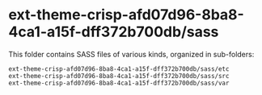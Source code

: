 # ext-theme-crisp-afd07d96-8ba8-4ca1-a15f-dff372b700db/sass

This folder contains SASS files of various kinds, organized in sub-folders:

    ext-theme-crisp-afd07d96-8ba8-4ca1-a15f-dff372b700db/sass/etc
    ext-theme-crisp-afd07d96-8ba8-4ca1-a15f-dff372b700db/sass/src
    ext-theme-crisp-afd07d96-8ba8-4ca1-a15f-dff372b700db/sass/var
